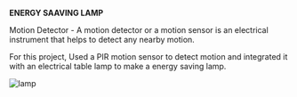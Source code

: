 **ENERGY SAAVING LAMP**

Motion Detector - A motion detector or a motion sensor is an electrical instrument that helps to detect any nearby motion. 

For this project, Used a PIR motion sensor to detect motion and integrated it with an electrical table lamp to make a energy saving lamp.

![lamp](https://user-images.githubusercontent.com/88089351/186608520-fd0ae8f5-46f7-499c-b813-0b2f43107897.jpg)


